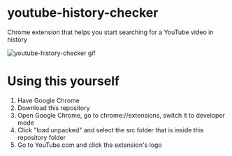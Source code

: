 # youtube-history-checker
Chrome extension that helps you start searching for a YouTube video in history

![youtube-history-checker gif](https://i.imgur.com/iiPUUIe.gif)

# Using this yourself
1. Have Google Chrome
2. Download this repository
3. Open Google Chrome, go to chrome://extensions, switch it to developer mode
4. Click "load unpacked" and select the src folder that is inside this repository folder
5. Go to YouTube.com and click the extension's logo
